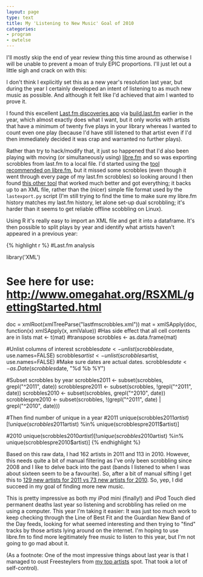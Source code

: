 ```yaml
---
layout: page
type: text
title: My 'Listening to New Music' Goal of 2010
categories: 
- program
- owtelse
---
```

I'll mostly skip the end of year review thing this time around as otherwise I will be unable to prevent a moan of truly EPIC proportions. I'll just let out a little sigh and crack on with this:

I don't think I explicitly set this as a new year's resolution last year, but during the year I certainly developed an intent of listening to as much new music as possible. And although it felt like I'd achieved that aim I wanted to prove it. 

I found this excellent [Last.fm discoveries app](http://bananabo.at/lastfm/) via [build.last.fm](http://build.last.fm/item/553) earlier in the year, which almost exactly does what I want, but it only works with artists that have a minimum of twenty five plays in your library whereas I wanted to count even one play (because I'd have still listened to that artist even if I'd then immediately decided it was crap and warranted no further plays).

Rather than try to hack/modify that, it just so happened that I'd also been playing with moving (or simultaneously using) [libre.fm](http://alpha.libre.fm/user/atomicules) and so was exporting scrobbles from last.fm to a local file. I'd started using the [tool recommended on libre.fm](http://bugs.foocorp.net/projects/librefm/wiki/LastToLibre), but it missed some scrobbles (even though it went through every page of my last.fm scrobbles) so looking around I then found [this other tool](http://www.easyclasspage.de/lastfm/seite-14.html) that worked much better and got everything; it backs up to an XML file, rather than the (nicer) simple file format used by the `lastexport.py` script (I'm still trying to find the time to make sure my libre.fm history matches my last.fm history, let alone set-up dual scrobbling; it's harder than it seems to get reliable offline scobbling on Linux).

Using R it's really easy to import an XML file and get it into a dataframe. It's then possible to split plays by year and identify what artists haven't appeared in a previous year:

{% highlight r %}
#Last.fm analysis

library('XML')
# See here for use: http://www.omegahat.org/RSXML/gettingStarted.html

doc = xmlRoot(xmlTreeParse("lastfmscrobbles.xml"))
mat = xmlSApply(doc, function(x) xmlSApply(x, xmlValue)) #Has side effect that all cell contents are in lists
mat <- t(mat) #transpose
scrobbles <- as.data.frame(mat)

#Unlist columns of interest
scrobbles$date <- unlist(scrobbles$date, use.names=FALSE)
scrobbles$artist <- unlist(scrobbles$artist, use.names=FALSE)
#Make sure dates are actual dates.
scrobbles$date <- as.Date(scrobbles$date, "%d %b %Y")

#Subset scrobbles by year
scrobbles2011 <- subset(scrobbles, grepl("^2011", date))
scrobblespre2011 <- subset(scrobbles, !grepl("^2011", date))
scrobbles2010 <- subset(scrobbles, grepl("^2010", date))
scrobblespre2010 <- subset(scrobbles, !(grepl("^2011", date) | grepl("^2010", date)))

#Then find number of unique in a year
#2011
unique(scrobbles2011$artist)[!unique(scrobbles2011$artist) %in% unique(scrobblespre2011$artist)]

#2010
unique(scrobbles2010$artist)[!unique(scrobbles2010$artist) %in% unique(scrobblespre2010$artist)]
{% endhighlight %}

Based on this raw data, I had 162 artists in 2011 and 113 in 2010. However, this needs quite a bit of manual filtering as I've only been scrobbling since 2008 and I like to delve back into the past (bands I listened to when I was about sixteen seem to be a favourite). So, after a bit of manual sifting I get this to [129 new artists for 2011 vs 73 new artists for 2010](http://simp.ly/publish/QrvxfY). So, yep, I did succeed in my goal of finding more new music.

This is pretty impressive as both my iPod mini (finally!) and iPod Touch died permanent deaths last year so listening and scrobbling has relied on me using a computer. This year I'm taking it easier: It was just too much work to keep checking through the Line of Best Fit and the Guardian New Band of the Day feeds, looking for what seemed interesting and then trying to "find" tracks by those artists lying around on the internet. I'm hoping to use libre.fm to find more legitimately free music to listen to this year, but I'm not going to go mad about it.

(As a footnote: One of the most impressive things about last year is that I managed to oust Freesteylers from [my top artists](http://www.last.fm/user/i5m/charts?rangetype=year&subtype=artist) spot. That took a lot of self-control).
